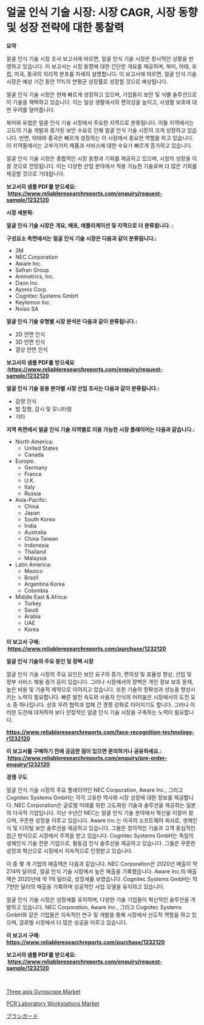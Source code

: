 <p><h1>얼굴 인식 기술 시장: 시장 CAGR, 시장 동향 및 성장 전략에 대한 통찰력</h1></p><p><strong>요약</strong></p>
<p><p>얼굴 인식 기술 시장 조사 보고서에 따르면, 얼굴 인식 기술 시장은 창시적인 상황을 반영하고 있습니다. 이 보고서는 시장 동향에 대한 간단한 개요를 제공하며, 북미, 아태, 유럽, 미국, 중국의 지리적 분포를 자세히 설명합니다. 이 보고서에 따르면, 얼굴 인식 기술 시장은 예상 기간 동안 11%의 연평균 성장률로 성장할 것으로 예상됩니다.</p><p>얼굴 인식 기술 시장은 현재 빠르게 성장하고 있으며, 기업들이 보안 및 식별 솔루션으로 이 기술을 채택하고 있습니다. 이는 일상 생활에서의 편의성을 높이고, 사생활 보호에 대한 우려를 덜어줍니다.</p><p>북미와 유럽은 얼굴 인식 기술 시장에서 주요한 지역으로 분류됩니다. 이들 지역에서는 고도의 기술 개발과 증가된 보안 수요로 인해 얼굴 인식 기술 시장이 크게 성장하고 있습니다. 반면, 아태와 중국은 빠르게 성장하는 이 시장에서 중요한 역할을 하고 있습니다. 이 지역들에서는 고부가가치 제품과 서비스에 대한 수요가 빠르게 증가하고 있습니다.</p><p>얼굴 인식 기술 시장은 종합적인 시장 동향과 기회를 제공하고 있으며, 시장의 성장을 이끌 것으로 전망됩니다. 이는 다양한 산업 분야에서 적용 가능한 기술로써 더 많은 기회를 제공할 것으로 기대됩니다.</p></p>
<p><strong>보고서의 샘플 PDF를 받으세요: &nbsp;<a href="https://www.reliableresearchreports.com/enquiry/request-sample/1232120">https://www.reliableresearchreports.com/enquiry/request-sample/1232120</a></strong></p>
<p><strong>시장 세분화:</strong></p>
<p><strong> 얼굴 인식 기술 시장은 개요, 배포, 애플리케이션 및 지역으로 더 분류됩니다. :</strong></p>
<p><strong>구성요소 측면에서는 얼굴 인식 기술 시장은 다음과 같이 분류됩니다.:</strong></p>
<p><ul><li>3M</li><li>NEC Corporation</li><li>Aware Inc.</li><li>Safran Group</li><li>Animetrics, Inc.</li><li>Daon Inc.</li><li>Ayonix Corp.</li><li>Cognitec Systems GmbH</li><li>Keylemon Inc.</li><li>Nviso SA</li></ul></p>
<p><strong> 얼굴 인식 기술 유형별 시장 분석은 다음과 같이 분류됩니다.:</strong></p>
<p><ul><li>2D 안면 인식</li><li>3D 안면 인식</li><li>열상 안면 인식</li></ul></p>
<p><strong>보고서의 샘플 PDF를 받으세요 :<a href="https://www.reliableresearchreports.com/enquiry/request-sample/1232120">https://www.reliableresearchreports.com/enquiry/request-sample/1232120</a></strong></p>
<p><strong> 얼굴 인식 기술 응용 분야별 시장 산업 조사는 다음과 같이 분류됩니다.:</strong></p>
<p><ul><li>감정 인식</li><li>법 집행, 감시 및 모니터링</li><li>기타</li></ul></p>
<p><strong>지역 측면에서 얼굴 인식 기술 지역별로 이용 가능한 시장 플레이어는 다음과 같습니다.:</strong></p>
<p><ul>
    <li>
        North America:
        <ul>
            <li>United States</li>
            <li>Canada</li>
        </ul>
    </li>
    <li>
        Europe:
        <ul>
            <li>Germany</li>
            <li>France</li>
            <li>U.K.</li>
            <li>Italy</li>
            <li>Russia</li>
        </ul>
    </li>
    <li>
        Asia-Pacific:
        <ul>
            <li>China</li>
            <li>Japan</li>
            <li>South Korea</li>
            <li>India</li>
            <li>Australia</li>
            <li>China Taiwan</li>
            <li>Indonesia</li>
            <li>Thailand</li>
            <li>Malaysia</li>
        </ul>
    </li>
    <li>
        Latin America:
        <ul>
            <li>Mexico</li>
            <li>Brazil</li>
            <li>Argentina Korea</li>
            <li>Colombia</li>
        </ul>
    </li>
    <li>
        Middle East & Africa:
        <ul>
            <li>Turkey</li>
            <li>Saudi</li>
            <li>Arabia</li>
            <li>UAE</li>
            <li>Korea</li>
        </ul>
    </li>
    </ul></p>
<p><strong>이 보고서 구매: &nbsp;<a href="https://www.reliableresearchreports.com/purchase/1232120">https://www.reliableresearchreports.com/purchase/1232120</a></strong></p>
<p><strong>얼굴 인식 기술의 주요 동인 및 장벽 시장</strong></p>
<p><p>얼굴 인식 기술 시장의 주요 요인은 보안 요구의 증가, 편의성 및 효율성 향상, 산업 및 정부 서비스 채용 증가 등이 있습니다. 그러나 시장에서의 장벽은 개인 정보 보호 문제, 높은 비용 및 기술적 제약으로 이어지고 있습니다. 또한 기술의 정확성과 성능을 향상시키는 노력이 필요합니다. 빠른 발전 속도와 사용자 인식의 어려움은 시장에서의 도전 요소 중 하나입니다. 상호 우려 협력과 업체 간 경쟁 강화로 이어지기도 합니다. 그러나 이러한 도전에 대처하여 보다 안정적인 얼굴 인식 기술 시장을 구축하는 노력이 필요합니다.</p></p>
<p><strong><a href="https://www.reliableresearchreports.com/face-recognition-technology-r1232120">https://www.reliableresearchreports.com/face-recognition-technology-r1232120</a></strong></p>
<p><strong>이 보고서를 구매하기 전에 궁금한 점이 있으면 문의하거나 공유하세요.: &nbsp;<a href="https://www.reliableresearchreports.com/enquiry/pre-order-enquiry/1232120">https://www.reliableresearchreports.com/enquiry/pre-order-enquiry/1232120</a></strong></p>
<p><strong>경쟁 구도</strong></p>
<p><p>얼굴 인식 기술 시장의 주요 플레이어인 NEC Corporation, Aware Inc., 그리고 Cognitec Systems GmbH는 각각 고유한 역사와 시장 성장에 대한 정보를 제공합니다. NEC Corporation은 글로벌 미래를 위한 고도화된 기술과 솔루션을 제공하는 일본의 다국적 기업입니다. 지난 수년간 NEC는 얼굴 인식 기술 분야에서 혁신을 이끌어 왔으며, 꾸준한 성장을 이루고 있습니다. Aware Inc.는 미국의 소프트웨어 회사로, 생체인식 및 디지털 보안 솔루션을 제공하고 있습니다. 그들은 창의적인 기술과 고객 중심적인 접근 방식으로 시장에서 주목을 받고 있습니다. Cognitec Systems GmbH는 독일의 생체인식 기술 전문 기업으로, 필동검 인식 솔루션을 제공하고 있습니다. 그들은 꾸준한 성장과 혁신으로 시장에서 지속적으로 인정받고 있습니다.</p><p>이 중 몇 개 기업의 매출액은 다음과 같습니다. NEC Corporation은 2020년 매출이 약 274억 달러로, 얼굴 인식 기술 시장에서 높은 매출을 기록했습니다. Aware Inc.의 매출액은 2020년에 약 1억 달러로, 성장세를 보였습니다. Cognitec Systems GmbH는 약 7천만 달러의 매출을 기록하며 성공적인 사업 모델을 유지하고 있습니다.</p><p>얼굴 인식 기술 시장은 성장세를 유지하며, 다양한 기술 기업들이 혁신적인 솔루션을 개발하고 있습니다. NEC Corporation, Aware Inc., 그리고 Cognitec Systems GmbH와 같은 기업들은 지속적인 연구 및 개발을 통해 시장에서 선도적 역할을 하고 있으며, 글로벌 시장에서 더 많은 성공을 이루고 있습니다.</p></p>
<p><strong>이 보고서 구매: &nbsp; <a href="https://www.reliableresearchreports.com/purchase/1232120">https://www.reliableresearchreports.com/purchase/1232120</a></strong></p>
<p><strong>보고서의 샘플 PDF를 받으세요: &nbsp;<a href="https://www.reliableresearchreports.com/enquiry/request-sample/1232120">https://www.reliableresearchreports.com/enquiry/request-sample/1232120</a></strong><strong></strong></p>
<p>&nbsp;</p>
<p><p><a href="https://florentine-yuzu-f42.notion.site/Three-axis-Gyroscope-Market-Analysis-Its-CAGR-Market-Segmentation-and-Global-Industry-Overview-e371316a9bf9435fbdbee684973e3aad">Three axis Gyroscope Market</a></p><p><a href="https://github.com/PeterParrish5/Market-Research-Report-List-4/blob/main/pcr-laboratory-workstations-market.md">PCR Laboratory Workstations Market</a></p><p><a href="https://github.com/xnljig2898992/Market-Research-Report-List-1/blob/main/963493324353.md">ブラシガード</a></p></p>